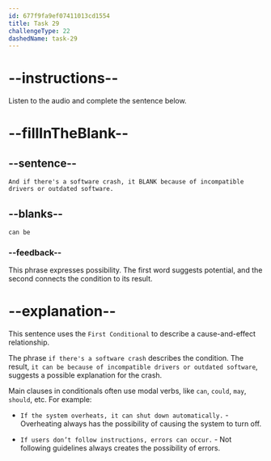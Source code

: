 ```yaml
---
id: 677f9fa9ef07411013cd1554
title: Task 29
challengeType: 22
dashedName: task-29
---
```


<!-- (audio) Mark: And if there's a software crash, it can be because of incompatible drivers or outdated software. -->

# --instructions--

Listen to the audio and complete the sentence below.

# --fillInTheBlank--

## --sentence--

`And if there's a software crash, it BLANK because of incompatible drivers or outdated software.`

## --blanks--

`can be`

### --feedback--

This phrase expresses possibility. The first word suggests potential, and the second connects the condition to its result.

# --explanation--

This sentence uses the `First Conditional` to describe a cause-and-effect relationship.

The phrase `if there's a software crash` describes the condition. The result, `it can be because of incompatible drivers or outdated software`, suggests a possible explanation for the crash.

Main clauses in conditionals often use modal verbs, like `can`, `could`, `may`, `should`, etc. For example:

- `If the system overheats, it can shut down automatically.` - Overheating always has the possibility of causing the system to turn off.

- `If users don’t follow instructions, errors can occur.` - Not following guidelines always creates the possibility of errors.
